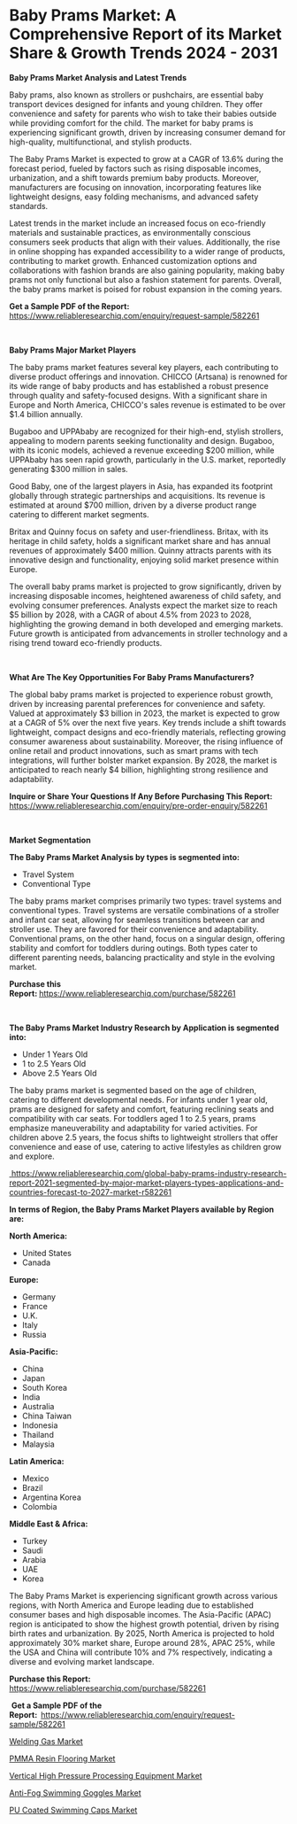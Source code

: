 <p><h1>Baby Prams Market: A Comprehensive Report of its Market Share & Growth Trends 2024 - 2031</h1></p><p><strong>Baby Prams Market Analysis and Latest Trends</strong></p>
<p><p>Baby prams, also known as strollers or pushchairs, are essential baby transport devices designed for infants and young children. They offer convenience and safety for parents who wish to take their babies outside while providing comfort for the child. The market for baby prams is experiencing significant growth, driven by increasing consumer demand for high-quality, multifunctional, and stylish products. </p><p>The Baby Prams Market is expected to grow at a CAGR of 13.6% during the forecast period, fueled by factors such as rising disposable incomes, urbanization, and a shift towards premium baby products. Moreover, manufacturers are focusing on innovation, incorporating features like lightweight designs, easy folding mechanisms, and advanced safety standards. </p><p>Latest trends in the market include an increased focus on eco-friendly materials and sustainable practices, as environmentally conscious consumers seek products that align with their values. Additionally, the rise in online shopping has expanded accessibility to a wider range of products, contributing to market growth. Enhanced customization options and collaborations with fashion brands are also gaining popularity, making baby prams not only functional but also a fashion statement for parents. Overall, the baby prams market is poised for robust expansion in the coming years.</p></p>
<p><strong>Get a Sample PDF of the Report:&nbsp;</strong> <a href="https://www.reliableresearchiq.com/enquiry/request-sample/582261?utm_campaign=1138&utm_medium=2&utm_source=Github&utm_content=ia&utm_term=27092024&utm_id=baby-prams">https://www.reliableresearchiq.com/enquiry/request-sample/582261</a></p>
<p>&nbsp;</p>
<p><strong>Baby Prams Major Market Players</strong></p>
<p><p>The baby prams market features several key players, each contributing to diverse product offerings and innovation. CHICCO (Artsana) is renowned for its wide range of baby products and has established a robust presence through quality and safety-focused designs. With a significant share in Europe and North America, CHICCO's sales revenue is estimated to be over $1.4 billion annually.</p><p>Bugaboo and UPPAbaby are recognized for their high-end, stylish strollers, appealing to modern parents seeking functionality and design. Bugaboo, with its iconic models, achieved a revenue exceeding $200 million, while UPPAbaby has seen rapid growth, particularly in the U.S. market, reportedly generating $300 million in sales.</p><p>Good Baby, one of the largest players in Asia, has expanded its footprint globally through strategic partnerships and acquisitions. Its revenue is estimated at around $700 million, driven by a diverse product range catering to different market segments.</p><p>Britax and Quinny focus on safety and user-friendliness. Britax, with its heritage in child safety, holds a significant market share and has annual revenues of approximately $400 million. Quinny attracts parents with its innovative design and functionality, enjoying solid market presence within Europe.</p><p>The overall baby prams market is projected to grow significantly, driven by increasing disposable incomes, heightened awareness of child safety, and evolving consumer preferences. Analysts expect the market size to reach $5 billion by 2028, with a CAGR of about 4.5% from 2023 to 2028, highlighting the growing demand in both developed and emerging markets. Future growth is anticipated from advancements in stroller technology and a rising trend toward eco-friendly products.</p></p>
<p>&nbsp;</p>
<p><strong>What Are The Key Opportunities For Baby Prams Manufacturers?</strong></p>
<p><p>The global baby prams market is projected to experience robust growth, driven by increasing parental preferences for convenience and safety. Valued at approximately $3 billion in 2023, the market is expected to grow at a CAGR of 5% over the next five years. Key trends include a shift towards lightweight, compact designs and eco-friendly materials, reflecting growing consumer awareness about sustainability. Moreover, the rising influence of online retail and product innovations, such as smart prams with tech integrations, will further bolster market expansion. By 2028, the market is anticipated to reach nearly $4 billion, highlighting strong resilience and adaptability.</p></p>
<p><strong>Inquire or Share Your Questions If Any Before Purchasing This Report:</strong> <a href="https://www.reliableresearchiq.com/enquiry/pre-order-enquiry/582261?utm_campaign=1138&utm_medium=2&utm_source=Github&utm_content=ia&utm_term=27092024&utm_id=baby-prams">https://www.reliableresearchiq.com/enquiry/pre-order-enquiry/582261</a></p>
<p>&nbsp;</p>
<p><strong>Market Segmentation</strong></p>
<p><strong>The Baby Prams Market Analysis by types is segmented into:</strong></p>
<p><ul><li>Travel System</li><li>Conventional Type</li></ul></p>
<p><p>The baby prams market comprises primarily two types: travel systems and conventional types. Travel systems are versatile combinations of a stroller and infant car seat, allowing for seamless transitions between car and stroller use. They are favored for their convenience and adaptability. Conventional prams, on the other hand, focus on a singular design, offering stability and comfort for toddlers during outings. Both types cater to different parenting needs, balancing practicality and style in the evolving market.</p></p>
<p><strong>Purchase this Report:&nbsp;</strong><a href="https://www.reliableresearchiq.com/purchase/582261?utm_campaign=1138&utm_medium=2&utm_source=Github&utm_content=ia&utm_term=27092024&utm_id=baby-prams">https://www.reliableresearchiq.com/purchase/582261</a></p>
<p>&nbsp;</p>
<p><strong>The Baby Prams Market Industry Research by Application is segmented into:</strong></p>
<p><ul><li>Under 1 Years Old</li><li>1 to 2.5 Years Old</li><li>Above 2.5 Years Old</li></ul></p>
<p><p>The baby prams market is segmented based on the age of children, catering to different developmental needs. For infants under 1 year old, prams are designed for safety and comfort, featuring reclining seats and compatibility with car seats. For toddlers aged 1 to 2.5 years, prams emphasize maneuverability and adaptability for varied activities. For children above 2.5 years, the focus shifts to lightweight strollers that offer convenience and ease of use, catering to active lifestyles as children grow and explore.</p></p>
<p><a href="https://www.reliableresearchiq.com/global-baby-prams-industry-research-report-2021-segmented-by-major-market-players-types-applications-and-countries-forecast-to-2027-market-r582261?utm_campaign=1138&utm_medium=2&utm_source=Github&utm_content=ia&utm_term=27092024&utm_id=baby-prams">&nbsp;https://www.reliableresearchiq.com/global-baby-prams-industry-research-report-2021-segmented-by-major-market-players-types-applications-and-countries-forecast-to-2027-market-r582261</a></p>
<p><strong>In terms of Region, the Baby Prams Market Players available by Region are:</strong></p>
<p>
    <p> <strong> North America: </strong>
        <ul>
            <li>United States</li>
            <li>Canada</li>
        </ul>
        </p> 
    <p> <strong> Europe: </strong>
        <ul>
            <li>Germany</li>
            <li>France</li>
            <li>U.K.</li>
            <li>Italy</li>
            <li>Russia</li>
        </ul>
        </p> 
    <p> <strong> Asia-Pacific: </strong>
        <ul>
            <li>China</li>
            <li>Japan</li>
            <li>South Korea</li>
            <li>India</li>
            <li>Australia</li>
            <li>China Taiwan</li>
            <li>Indonesia</li>
            <li>Thailand</li>
            <li>Malaysia</li>
        </ul>
        </p> 
    <p> <strong> Latin America: </strong>
        <ul>
            <li>Mexico</li>
            <li>Brazil</li>
            <li>Argentina Korea</li>
            <li>Colombia</li>
        </ul>
        </p> 
    <p> <strong> Middle East & Africa: </strong>
        <ul>
            <li>Turkey</li>
            <li>Saudi</li>
            <li>Arabia</li>
            <li>UAE</li>
            <li>Korea</li>
        </ul>
    </p>
    </p>
<p><p>The Baby Prams Market is experiencing significant growth across various regions, with North America and Europe leading due to established consumer bases and high disposable incomes. The Asia-Pacific (APAC) region is anticipated to show the highest growth potential, driven by rising birth rates and urbanization. By 2025, North America is projected to hold approximately 30% market share, Europe around 28%, APAC 25%, while the USA and China will contribute 10% and 7% respectively, indicating a diverse and evolving market landscape.</p></p>
<p><strong>Purchase this Report: </strong><a href="https://www.reliableresearchiq.com/purchase/582261?utm_campaign=1138&utm_medium=2&utm_source=Github&utm_content=ia&utm_term=27092024&utm_id=baby-prams">https://www.reliableresearchiq.com/purchase/582261</a></p>
<p>&nbsp;<strong>Get a Sample PDF of the Report:&nbsp;&nbsp;</strong><a href="https://www.reliableresearchiq.com/enquiry/request-sample/582261?utm_campaign=1138&utm_medium=2&utm_source=Github&utm_content=ia&utm_term=27092024&utm_id=baby-prams">https://www.reliableresearchiq.com/enquiry/request-sample/582261</a></p>
<p><strong></strong></p>
<p><p><a href="https://www.linkedin.com/pulse/welding-gas-market-growth-segmentation-regional-analysis-xmnof?utm_campaign=1138&utm_medium=2&utm_source=Github&utm_content=ia&utm_term=27092024&utm_id=baby-prams">Welding Gas Market</a></p><p><a href="https://www.linkedin.com/pulse/pmma-resin-flooring-market-trends-analysis-opportunities-ivb1f?utm_campaign=1138&utm_medium=2&utm_source=Github&utm_content=ia&utm_term=27092024&utm_id=baby-prams">PMMA Resin Flooring Market</a></p><p><a href="https://github.com/GreisGjoni464/Market-Research-Report-List-1/blob/main/vertical-high-pressure-processing-equipment-market.md?utm_campaign=1138&utm_medium=2&utm_source=Github&utm_content=ia&utm_term=27092024&utm_id=baby-prams">Vertical High Pressure Processing Equipment Market</a></p><p><a href="https://issuu.com/reportprime-2/docs/anti-fog-swimming-goggles-market-si_f6df28456cbfb2?utm_campaign=1138&utm_medium=2&utm_source=Github&utm_content=ia&utm_term=27092024&utm_id=baby-prams">Anti-Fog Swimming Goggles Market</a></p><p><a href="https://issuu.com/reportprime-2/docs/pu-coated-swimming-caps-market-size_21ead59197b005?utm_campaign=1138&utm_medium=2&utm_source=Github&utm_content=ia&utm_term=27092024&utm_id=baby-prams">PU Coated Swimming Caps Market</a></p></p>